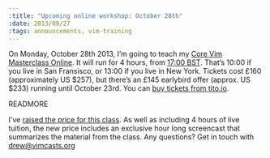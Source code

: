 ```yaml
--- 
:title: "Upcoming online workshop: October 28th"
:date: 2013/09/27
:tags: announcements, vim-training
---
```


On Monday, October 28th 2013, I’m going to teach my [Core Vim Masterclass Online][tickets]. It will run for 4 hours, from [17:00 BST][zones]. That’s 10:00 if you live in San Fransisco, or 13:00 if you live in New York. Tickets cost £160 (approximately US $257), but there’s an £145 earlybird offer (approx. US $233) running until October 23rd. You can [buy tickets from tito.io][tickets].

[tickets]: https://tito.io/studio-nelstrom/core-vim-class-online-1
[zones]: http://www.timeanddate.com/worldclock/fixedtime.html?msg=Core+Vim+Class+Online&iso=20131028T17&p1=136&ah=4


READMORE

I've [raised the price for this class][prices]. As well as including 4 hours of live tuition, the new price includes an exclusive hour long screencast that summarizes the material from the class. Any questions? Get in touch with [drew@vimcasts.org](mailto:drew@vimcasts.org)

[prices]: http://vimcasts.org/blog/2013/09/change-of-pricing-for-core-vim-class/
